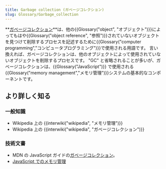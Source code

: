 ```yaml
---
title: Garbage collection (ガベージコレクション)
slug: Glossary/Garbage_collection
---
```


**[ガベージコレクション](/ja/docs/Web/JavaScript/Memory_Management#Garbage_collection)**は、他の{{Glossary("object", "オブジェクト")}}によってもはや{{Glossary("object reference", "参照")}}されていないオブジェクトを見つけて削除するプロセスを記述するために{{Glossary("computer programming","コンピュータプログラミング")}}で使用される用語です。 言い換えれば、ガベージコレクションは、他のオブジェクトによって使用されていないオブジェクトを削除するプロセスです。 "GC" と省略されることが多いが、ガベージコレクションは、{{Glossary("JavaScript")}} で使用される{{Glossary("memory management","メモリ管理")}}システムの基本的なコンポーネントです。

## より詳しく知る

### 一般知識

- Wikipedia 上の {{interwiki("wikipedia", "メモリ管理")}}
- Wikipedia 上の {{interwiki("wikipedia", "ガベージコレクション")}}

### 技術文書

- MDN の JavaScript ガイドの[ガベージコレクション](/ja/docs/Web/JavaScript/Memory_Management#Garbage_collection)。
- [JavaScript でのメモリ管理](/ja/docs/Web/JavaScript/Memory_Management)
